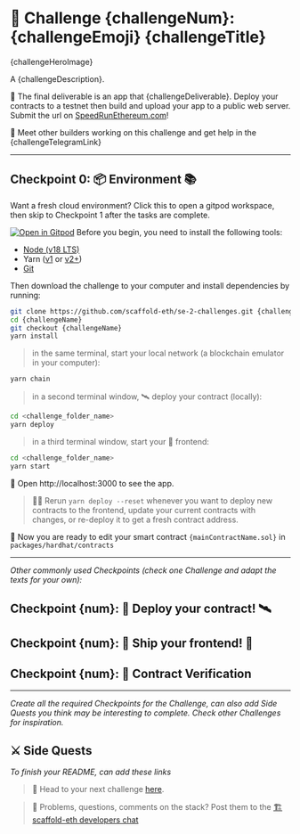 # 🚩 Challenge {challengeNum}: {challengeEmoji} {challengeTitle}

{challengeHeroImage}

A {challengeDescription}.

🌟 The final deliverable is an app that {challengeDeliverable}.
Deploy your contracts to a testnet then build and upload your app to a public web server. Submit the url on [SpeedRunEthereum.com](https://speedrunethereum.com)!

💬 Meet other builders working on this challenge and get help in the {challengeTelegramLink}

---

## Checkpoint 0: 📦 Environment 📚

Want a fresh cloud environment? Click this to open a gitpod workspace, then skip to Checkpoint 1 after the tasks are complete.

[![Open in Gitpod](https://gitpod.io/button/open-in-gitpod.svg)](https://gitpod.io/#https://github.com/scaffold-eth/se-2-challenges/tree/base-challenge-template)
Before you begin, you need to install the following tools:

- [Node (v18 LTS)](https://nodejs.org/en/download/)
- Yarn ([v1](https://classic.yarnpkg.com/en/docs/install/) or [v2+](https://yarnpkg.com/getting-started/install))
- [Git](https://git-scm.com/downloads)

Then download the challenge to your computer and install dependencies by running:

```sh
git clone https://github.com/scaffold-eth/se-2-challenges.git {challengeName}
cd {challengeName}
git checkout {challengeName}
yarn install
```

> in the same terminal, start your local network (a blockchain emulator in your computer):

```sh
yarn chain
```

> in a second terminal window, 🛰 deploy your contract (locally):

```sh
cd <challenge_folder_name>
yarn deploy
```

> in a third terminal window, start your 📱 frontend:

```sh
cd <challenge_folder_name>
yarn start
```

📱 Open http://localhost:3000 to see the app.

> 👩‍💻 Rerun `yarn deploy --reset` whenever you want to deploy new contracts to the frontend, update your current contracts with changes, or re-deploy it to get a fresh contract address.

🔏 Now you are ready to edit your smart contract `{mainContractName.sol}` in `packages/hardhat/contracts`

---

_Other commonly used Checkpoints (check one Challenge and adapt the texts for your own):_

## Checkpoint {num}: 💾 Deploy your contract! 🛰

## Checkpoint {num}: 🚢 Ship your frontend! 🚁

## Checkpoint {num}: 📜 Contract Verification

---

_Create all the required Checkpoints for the Challenge, can also add Side Quests you think may be interesting to complete. Check other Challenges for inspiration._

## ⚔️ Side Quests

_To finish your README, can add these links_

> 🏃 Head to your next challenge [here](https://speedrunethereum.com).

> 💬 Problems, questions, comments on the stack? Post them to the [🏗 scaffold-eth developers chat](https://t.me/joinchat/F7nCRK3kI93PoCOk)
